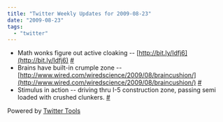 ```yaml
---
title: "Twitter Weekly Updates for 2009-08-23"
date: "2009-08-23"
tags: 
  - "twitter"
---
```


- Math wonks figure out active cloaking -- [http://bit.ly/Idfj6](http://bit.ly/Idfj6) [#](http://twitter.com/jhludwig/statuses/3366134314)
- Brains have built-in crumple zone -- [http://www.wired.com/wiredscience/2009/08/braincushion/](http://www.wired.com/wiredscience/2009/08/braincushion/) [#](http://twitter.com/jhludwig/statuses/3366334291)
- Stimulus in action -- driving thru I-5 construction zone, passing semi loaded with crushed clunkers. [#](http://twitter.com/jhludwig/statuses/3443603609)

Powered by [Twitter Tools](http://alexking.org/projects/wordpress)
